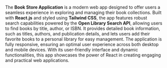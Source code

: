 The **Book Store Application** is a modern web app designed to offer users a seamless experience in exploring and managing their book collections. Built with **React.js** and styled using **Tailwind CSS**, the app features robust search capabilities powered by the **Open Library Search API**, allowing users to find books by title, author, or ISBN. It provides detailed book information, such as titles, authors, and publication details, and lets users add their favorite books to a personal library for easy management. The application is fully responsive, ensuring an optimal user experience across both desktop and mobile devices. With its user-friendly interface and dynamic functionalities, this app showcases the power of React in creating engaging and practical web applications.
